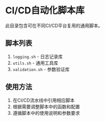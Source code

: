 # CI/CD自动化脚本库

此目录包含可在不同CI/CD平台复用的通用脚本。

## 脚本列表
1. `logging.sh` - 日志记录库
2. `utils.sh` - 通用工具库
3. `validation.sh` - 参数验证库

## 使用方法
1. 在CI/CD流水线中引用相应脚本
2. 根据需要调整脚本中的函数和配置
3. 遵循脚本中的使用说明和参数要求